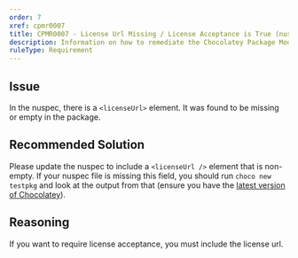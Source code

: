 ```yaml
---
order: 7
xref: cpmr0007
title: CPMR0007 - License Url Missing / License Acceptance is True (nuspec)
description: Information on how to remediate the Chocolatey Package Moderation Rule 0007
ruleType: Requirement
---
```


<?! Include "../../../../../shared/package-validator-rule-requirement.txt" /?>

## Issue

In the nuspec, there is a `<licenseUrl>` element. It was found to be missing or empty in the package.

## Recommended Solution

Please update the nuspec to include a `<licenseUrl />` element that is non-empty. If your nuspec file is missing this field, you should run `choco new testpkg` and look at the output from that (ensure you have the [latest version of Chocolatey](https://community.chocolatey.org/packages?q=id%3Achocolatey)).

## Reasoning

If you want to require license acceptance, you must include the license url.